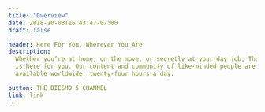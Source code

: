 ```yaml
---
title: "Overview"
date: 2018-10-03T16:43:47-07:00
draft: false

header: Here For You, Wherever You Are
description:
  Whether you’re at home, on the move, or secretly at your day job, The Futur
  is here for you. Our content and community of like-minded people are
  available worldwide, twenty-four hours a day.

button: THE DIESMO 5 CHANNEL
link: link
---
```


